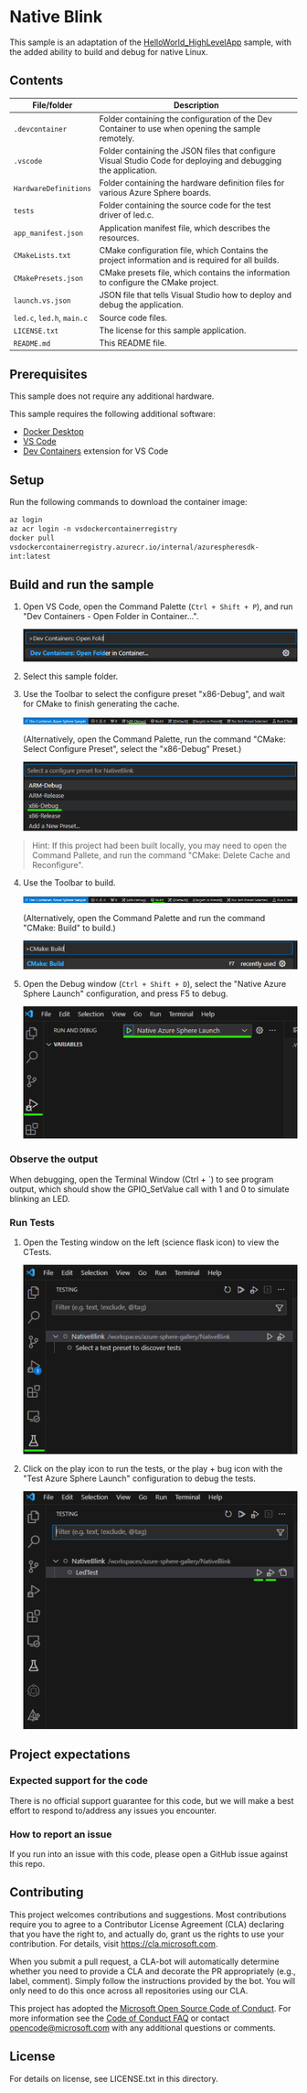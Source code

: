 # Native Blink

This sample is an adaptation of the [HelloWorld_HighLevelApp](https://github.com/Azure/azure-sphere-samples/tree/main/Samples/HelloWorld/HelloWorld_HighLevelApp) sample, with the added ability to build and debug for native Linux.

## Contents

| File/folder                | Description |
|----------------------------|-------------|
| `.devcontainer`            | Folder containing the configuration of the Dev Container to use when opening the sample remotely. |
| `.vscode`                  | Folder containing the JSON files that configure Visual Studio Code for deploying and debugging the application. |
| `HardwareDefinitions`      | Folder containing the hardware definition files for various Azure Sphere boards. |
| `tests`                    | Folder containing the source code for the test driver of led.c. |
| `app_manifest.json`        | Application manifest file, which describes the resources. |
| `CMakeLists.txt`           | CMake configuration file, which Contains the project information and is required for all builds. |
| `CMakePresets.json`        | CMake presets file, which contains the information to configure the CMake project. |
| `launch.vs.json`           | JSON file that tells Visual Studio how to deploy and debug the application. |
| `led.c`, `led.h`, `main.c` | Source code files. |
| `LICENSE.txt`              | The license for this sample application. |
| `README.md`                | This README file. |

## Prerequisites

This sample does not require any additional hardware.

This sample requires the following additional software:
- [Docker Desktop](https://www.docker.com/products/docker-desktop/)
- [VS Code](https://code.visualstudio.com/download)
- [Dev Containers](https://marketplace.visualstudio.com/items?itemName=ms-vscode-remote.remote-containers) extension for VS Code

## Setup

Run the following commands to download the container image:
```
az login
az acr login -n vsdockercontainerregistry
docker pull vsdockercontainerregistry.azurecr.io/internal/azurespheresdk-int:latest
```

## Build and run the sample

1. Open VS Code, open the Command Palette (`Ctrl + Shift + P`), and run "Dev Containers - Open Folder in Container...".

    ![Screenshot that shows how to run command to open folder in dev container.](.media/devcontainers_openfolder.png)

2. Select this sample folder.

3. Use the Toolbar to select the configure preset "x86-Debug", and wait for CMake to finish generating the cache.

    ![Screenshot that shows how to select config preset from Toolbar.](.media/select_config_preset_toolbar.png)

    (Alternatively, open the Command Palette, run the command "CMake: Select Configure Preset", select the "x86-Debug" Preset.)

    ![Screenshot that shows how to select config preset from the Command Palette.](.media/select_config_preset_command_palette.png)

> Hint: 
If this project had been built locally, you may need to open the Command Pallete, and run the command "CMake: Delete Cache and Reconfigure".

4. Use the Toolbar to build.

    ![Screenshot that shows how to build using Toolbar.](.media/build_toolbar.png)

    (Alternatively, open the Command Palette and run the command "CMake: Build" to build.)

    ![Screenshot that shows how to build using the Command Palette.](.media/build_command_palette.png)

5. Open the Debug window (`Ctrl + Shift + D`), select the "Native Azure Sphere Launch" configuration, and press F5 to debug.

    ![Screenshot that shows how to debug.](.media/debug.png)

### Observe the output

When debugging, open the Terminal Window (Ctrl + `) to see program output, which should show the GPIO_SetValue call with 1 and 0 to simulate blinking an LED.

### Run Tests

1. Open the Testing window on the left (science flask icon) to view the CTests.

    ![Screenshot that shows how to view the CTests.](.media/view_ctests.png)

2. Click on the play icon to run the tests, or the play + bug icon with the "Test Azure Sphere Launch" configuration to debug the tests.

    ![Screenshot that shows how to run the CTests.](.media/run_ctests.png)

## Project expectations

### Expected support for the code

There is no official support guarantee for this code, but we will make a best effort to respond to/address any issues you encounter.

### How to report an issue

If you run into an issue with this code, please open a GitHub issue against this repo.

## Contributing

This project welcomes contributions and suggestions. Most contributions require you to
agree to a Contributor License Agreement (CLA) declaring that you have the right to,
and actually do, grant us the rights to use your contribution. For details, visit
https://cla.microsoft.com.

When you submit a pull request, a CLA-bot will automatically determine whether you need
to provide a CLA and decorate the PR appropriately (e.g., label, comment). Simply follow the
instructions provided by the bot. You will only need to do this once across all repositories using our CLA.

This project has adopted the [Microsoft Open Source Code of Conduct](https://opensource.microsoft.com/codeofconduct/).
For more information see the [Code of Conduct FAQ](https://opensource.microsoft.com/codeofconduct/faq/)
or contact [opencode@microsoft.com](mailto:opencode@microsoft.com) with any additional questions or comments.

## License

For details on license, see LICENSE.txt in this directory.
